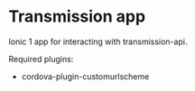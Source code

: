 # Transmission app

Ionic 1 app for interacting with transmission-api.

Required plugins:

 * cordova-plugin-customurlscheme
